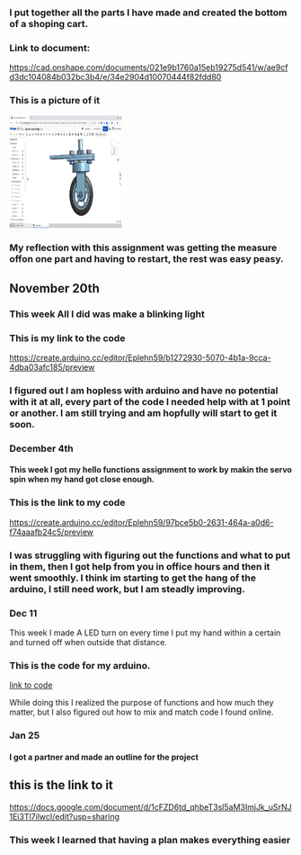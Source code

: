 ### I put together all the parts I have made and created the bottom of a shoping cart.

### Link to document:
https://cad.onshape.com/documents/021e9b1760a15eb19275d541/w/ae9cfd3dc104084b032bc3b4/e/34e2904d10070444f82fdd80

### This is a picture of it
<img src="Images/caster%20assembally%20.png" alt="caster assembally" width="200" height="200">

### My reflection with this assignment was getting the measure offon one part and having to restart, the rest was easy peasy.


## November 20th

### This week All I did was make a blinking light

### This is my link to the code

https://create.arduino.cc/editor/Eplehn59/b1272930-5070-4b1a-9cca-4dba03afc185/preview

### I figured out I am hopless with arduino and have no potential with it at all, every part of the code I needed help with at 1 point or another. I am still trying and am hopfully will start to get it soon.


### December 4th

#### This week I got my hello functions assignment to work by makin the servo spin when my hand got close enough.

### This is the link to my code 
https://create.arduino.cc/editor/Eplehn59/97bce5b0-2631-464a-a0d6-f74aaafb24c5/preview

### I was struggling with figuring out the functions and what to put in them, then I got help from you in office hours and then it went smoothly. I think im starting to get the hang of the arduino, I still need work, but I am steadly improving.

### Dec 11

This week I made A LED turn on every time I put my hand within a certain and turned off when outside that distance.

### This is the code for my arduino.
[link to code](https://create.arduino.cc/editor/Eplehn59/e8246a8f-2a06-49c8-a7cb-751071440ec3/preview)

While doing this I realized the purpose of functions and how much they matter, but I also figured out how to mix and match code I found online.

### Jan 25

#### I got a partner and made an outline for the project

## this is the link to it
https://docs.google.com/document/d/1cFZD6td_qhbeT3sl5aM3ImjJk_uSrNJ1Ei3Tl7ilwcI/edit?usp=sharing

### This week I learned that having a plan makes everything easier
